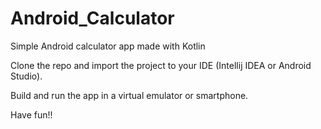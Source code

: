 # Android_Calculator
Simple Android calculator app made with Kotlin

Clone the repo and import the project to your IDE (Intellij IDEA or Android Studio).

Build and run the app in a virtual emulator or smartphone.

Have fun!! 
